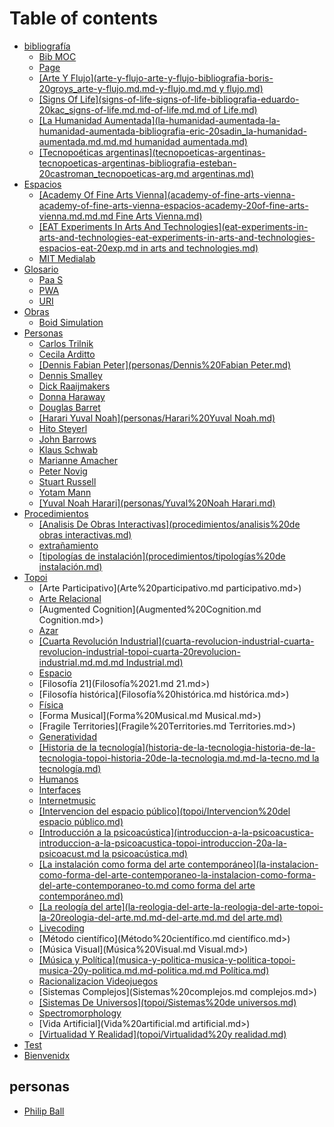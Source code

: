 # Table of contents

* [bibliografía](README.md)
  * [Bib MOC](<bibliografía/bib MOC.md>)
  * [Page](bibliografia/page.md)
  * [\[Arte Y Flujo\](arte-y-flujo-arte-y-flujo-bibliografia-boris-20groys_arte-y-flujo.md.md-y-flujo.md.md y flujo.md)](readme/arte-y-flujo-arte-y-flujo-bibliografia-boris-20groys\_arte-y-flujo.md.md-y-flujo.md.md)
  * [\[Signs Of Life\](signs-of-life-signs-of-life-bibliografia-eduardo-20kac_signs-of-life.md.md-of-life.md.md of Life.md)](readme/signs-of-life-signs-of-life-bibliografia-eduardo-20kac\_signs-of-life.md.md-of-life.md.md)
  * [\[La Humanidad Aumentada\](la-humanidad-aumentada-la-humanidad-aumentada-bibliografia-eric-20sadin_la-humanidad-aumentada.md.md.md humanidad aumentada.md)](readme/la-humanidad-aumentada-la-humanidad-aumentada-bibliografia-eric-20sadin\_la-humanidad-aumentada.md.md.md)
  * [\[Tecnopoéticas argentinas\](tecnopoeticas-argentinas-tecnopoeticas-argentinas-bibliografia-esteban-20castroman_tecnopoeticas-arg.md argentinas.md)](readme/tecnopoeticas-argentinas-tecnopoeticas-argentinas-bibliografia-esteban-20castroman\_tecnopoeticas-arg.md)
* [Espacios](espacios/README.md)
  * [\[Academy Of Fine Arts Vienna\](academy-of-fine-arts-vienna-academy-of-fine-arts-vienna-espacios-academy-20of-fine-arts-vienna.md.md.md Fine Arts Vienna.md)](espacios/academy-of-fine-arts-vienna-academy-of-fine-arts-vienna-espacios-academy-20of-fine-arts-vienna.md.md.md)
  * [\[EAT Experiments In Arts And Technologies\](eat-experiments-in-arts-and-technologies-eat-experiments-in-arts-and-technologies-espacios-eat-20exp.md in arts and technologies.md)](espacios/eat-experiments-in-arts-and-technologies-eat-experiments-in-arts-and-technologies-espacios-eat-20exp.md)
  * [MIT Medialab](<espacios/MIT Medialab.md>)
* [Glosario](glosario/README.md)
  * [Paa S](glosario/PaaS.md)
  * [PWA](glosario/PWA.md)
  * [URI](glosario/URI.md)
* [Obras](obras/README.md)
  * [Boid Simulation](<obras/Boid Simulation.md>)
* [Personas](personas/README.md)
  * [Carlos Trilnik](<personas/Carlos Trilnik.md>)
  * [Cecila Arditto](<personas/Cecila Arditto.md>)
  * [\[Dennis Fabian Peter\](personas/Dennis%20Fabian Peter.md)](personas/dennis-fabian-peter-personas-dennis-20fabian-peter.md.md)
  * [Dennis Smalley](<personas/Dennis Smalley.md>)
  * [Dick Raaijmakers](<personas/Dick Raaijmakers.md>)
  * [Donna Haraway](<personas/Donna Haraway.md>)
  * [Douglas Barret](<personas/Douglas Barret.md>)
  * [\[Harari Yuval Noah\](personas/Harari%20Yuval Noah.md)](personas/harari-yuval-noah-personas-harari-20yuval-noah.md.md)
  * [Hito Steyerl](<personas/Hito Steyerl.md>)
  * [John Barrows](<personas/John Barrows.md>)
  * [Klaus Schwab](<personas/Klaus Schwab.md>)
  * [Marianne Amacher](<personas/Marianne Amacher.md>)
  * [Peter Novig](<personas/Peter Novig.md>)
  * [Stuart Russell](<personas/Stuart Russell.md>)
  * [Yotam Mann](<personas/Yotam Mann.md>)
  * [\[Yuval Noah Harari\](personas/Yuval%20Noah Harari.md)](personas/yuval-noah-harari-personas-yuval-20noah-harari.md.md)
* [Procedimientos](procedimientos/README.md)
  * [\[Analisis De Obras Interactivas\](procedimientos/analisis%20de obras interactivas.md)](procedimientos/analisis-de-obras-interactivas-procedimientos-analisis-20de-obras-interactivas.md.md)
  * [extrañamiento](procedimientos/extrañamiento.md)
  * [\[tipologías de instalación\](procedimientos/tipologías%20de instalación.md)](procedimientos/tipologias-de-instalacion-procedimientos-tipologias-20de-instalacion.md.md)
* [Topoi](topoi/README.md)
  * [Arte Participativo](Arte%20participativo.md participativo.md>)
  * [Arte Relacional](<topoi/Arte relacional.md>)
  * [Augmented Cognition](Augmented%20Cognition.md Cognition.md>)
  * [Azar](Azar.md)
  * [\[Cuarta Revolución Industrial\](cuarta-revolucion-industrial-cuarta-revolucion-industrial-topoi-cuarta-20revolucion-industrial.md.md.md Industrial.md)](topoi/cuarta-revolucion-industrial-cuarta-revolucion-industrial-topoi-cuarta-20revolucion-industrial.md.md.md)
  * [Espacio](Espacio.md)
  * [Filosofía 21](Filosofía%2021.md 21.md>)
  * [Filosofía histórica](Filosofía%20histórica.md histórica.md>)
  * [Física](Física.md)
  * [Forma Musical](Forma%20Musical.md Musical.md>)
  * [Fragile Territories](Fragile%20Territories.md Territories.md>)
  * [Generatividad](Generatividad.md)
  * [\[Historia de la tecnología\](historia-de-la-tecnologia-historia-de-la-tecnologia-topoi-historia-20de-la-tecnologia.md.md-la-tecno.md la tecnología.md)](topoi/historia-de-la-tecnologia-historia-de-la-tecnologia-topoi-historia-20de-la-tecnologia.md.md-la-tecno.md)
  * [Humanos](Humanos.md)
  * [Interfaces](Interfaces.md)
  * [Internetmusic](Internetmusic.md)
  * [\[Intervencion del espacio público\](topoi/Intervencion%20del espacio público.md)](topoi/intervencion-del-espacio-publico-topoi-intervencion-20del-espacio-publico.md.md)
  * [\[Introducción a la psicoacústica\](introduccion-a-la-psicoacustica-introduccion-a-la-psicoacustica-topoi-introduccion-20a-la-psicoacust.md la psicoacústica.md)](topoi/introduccion-a-la-psicoacustica-introduccion-a-la-psicoacustica-topoi-introduccion-20a-la-psicoacust.md)
  * [\[La instalación como forma del arte contemporáneo\](la-instalacion-como-forma-del-arte-contemporaneo-la-instalacion-como-forma-del-arte-contemporaneo-to.md como forma del arte contemporáneo.md)](topoi/la-instalacion-como-forma-del-arte-contemporaneo-la-instalacion-como-forma-del-arte-contemporaneo-to.md)
  * [\[La reología del arte\](la-reologia-del-arte-la-reologia-del-arte-topoi-la-20reologia-del-arte.md.md-del-arte.md.md del arte.md)](topoi/la-reologia-del-arte-la-reologia-del-arte-topoi-la-20reologia-del-arte.md.md-del-arte.md.md)
  * [Livecoding](Livecoding.md)
  * [Método científico](Método%20científico.md científico.md>)
  * [Música Visual](Música%20Visual.md Visual.md>)
  * [\[Música y Política\](musica-y-politica-musica-y-politica-topoi-musica-20y-politica.md.md-politica.md.md Política.md)](topoi/musica-y-politica-musica-y-politica-topoi-musica-20y-politica.md.md-politica.md.md)
  * [Racionalizacion Videojuegos](Racionalizacion_(videojuegos).md)
  * [Sistemas Complejos](Sistemas%20complejos.md complejos.md>)
  * [\[Sistemas De Universos\](topoi/Sistemas%20de universos.md)](topoi/sistemas-de-universos-topoi-sistemas-20de-universos.md.md)
  * [Spectromorphology](topoi/Spectromorphology.md)
  * [Vida Artificial](Vida%20artificial.md artificial.md>)
  * [\[Virtualidad Y Realidad\](topoi/Virtualidad%20y realidad.md)](topoi/virtualidad-y-realidad-topoi-virtualidad-20y-realidad.md.md)
* [Test](test.md)
* [Bienvenidx](<README (1).md>)

## personas

* [Philip Ball](<bibliografía/Philip Ball\_Shapes.md>)
